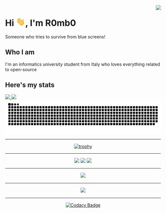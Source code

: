  <img src="https://media0.giphy.com/media/v1.Y2lkPTc5MGI3NjExZG10NDI2cXpmbjJodzMydjYwcXlnZTduZmxteXc0b2U4b3B3NWpnMCZlcD12MV9pbnRlcm5hbF9naWZfYnlfaWQmY3Q9Zw/hv5AEBpH3ZyNoRnABG/giphy.gif" align="right"/>
       <h1> Hi <img src="https://github.com/ABSphreak/ABSphreak/blob/master/gifs/Hi.gif" width="30px"/>, I'm R0mb0 </h1>
        Someone who tries to survive from blue screens!
        <h2>Who I am</h2>
         I'm an informatics university student from Italy who loves everything related to open-source
         <h2>Here's my stats</h2>
         <div allign="center">
     <a href="https://github.com/R0mb0">
        <img height="180em" src="https://github-readme-stats.vercel.app/api?username=R0mb0&theme=onedark&show_icons=true" />
        <img height="180em" src="https://github-readme-stats.vercel.app/api/top-langs/?username=R0mb0&theme=onedark&layout=compact&hide=jupyter%20notebook&card_width=230em" />
    </a>
</div>

<div align="center">
<picture>
  <source media="(prefers-color-scheme: dark)" srcset="https://raw.githubusercontent.com/R0mb0/R0mb0/output/github-contribution-grid-snake-dark.svg">
  <source media="(prefers-color-scheme: light)" srcset="https://raw.githubusercontent.com/R0mb0/R0mb0/output/github-contribution-grid-snake.svg">
  <img alt="github contribution grid snake animation" src="https://raw.githubusercontent.com/adorabled4/adorabled4/output/github-contribution-grid-snake.svg">
</picture>
</div>

---

<div align="center">

[![trophy](https://github-profile-trophy.vercel.app/?username=r0mb0&theme=onedark)](https://github.com/ryo-ma/github-profile-r0mb0)

</div>

---

<div align="center">

![](http://github-profile-summary-cards.vercel.app/api/cards/stats?username=r0mb0&theme=github_dark)
![](http://github-profile-summary-cards.vercel.app/api/cards/productive-time?username=r0mb0&theme=github_dark&utcOffset=1)
![](http://github-profile-summary-cards.vercel.app/api/cards/profile-details?username=r0mb0&theme=github_dark)

</div>

---

<div align="center">
    <img height="200px" src="https://github-readme-streak-stats.herokuapp.com/?user=R0mb0"/>
</div>
<div align="center">
<!--	<img src="https://cdn.jsdelivr.net/gh/R0mb0/R0mb0/assets/github-contribution-grid-snake.svg" /> -->
</div>

---

<div align="center">
 
![](https://komarev.com/ghpvc/?username=r0mb0&style=for-the-badge)

</div>

---

<div align="center">

[![Codacy Badge](https://app.codacy.com/project/badge/Grade/be0af5b0b0e14f849502bbe9c7f0383e)](https://app.codacy.com/gh/R0mb0/R0mb0/dashboard?utm_source=gh&utm_medium=referral&utm_content=&utm_campaign=Badge_grade)

</div>
